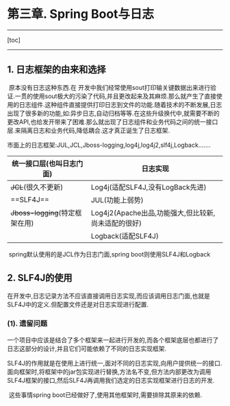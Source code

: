 # 第三章. Spring Boot与日志

-----

[toc]

-----

## 1. 日志框架的由来和选择

​		原本没有日志这种东西.在 开发中我们经常使用sout打印输关键数据出来进行验证.一贯的使用sout极大的污染了代码,并且更改起来及其麻烦.那么就产生了直接使用的日志组件.这种组件直接提供打印日志到文件的功能.随着技术的不断发展,日志出现了很多新的功能,如:异步日志,自动归档等等.在这些升级换代中,就需要不断的更改API,也给发开带来了困难.那么就出现了日志组件和业务代码之间的统一接口层.来隔离日志和业务代码,降低耦合.这才真正诞生了日志框架.

​		市面上的日志框架:JUL,JCL,Jboss-logging,log4j,log4j2,slf4j,Logback.......

| 统一接口层(也叫日志门面)        | 日志实现                                            |
| ------------------------------- | --------------------------------------------------- |
| ~~JCL~~(很久不更新)             | Log4j(适配SLF4J,没有LogBack先进)                    |
| ==SLF4J==                       | JUL(功能上弱势)                                     |
| ~~Jboss-logging~~(特定框架在用) | Log4j2(Apache出品,功能强大,但比较新,尚未适配的很好) |
|                                 | Logback(适配SLF4J)                                  |

​		spring默认使用的是JCL作为日志门面,spring boot则使用SLF4J和Logback

## 2. SLF4J的使用

​		在开发中,日志记录方法不应该直接调用日志实现,而应该调用日志门面,也就是SLF4J中的定义.但配置文件还是对日志实现进行配置.

### (1). 遗留问题

​		一个项目中应该是结合了多个框架来一起进行开发的,而各个框架底层也都进行了日志这部分的设计,并且它们可能依赖了不同的日志实现框架.

​		SLF4J的作用就是在使用上进行统一,面对不同的日志实现,向用户提供统一的接口.面向框架时,将框架中的jar包实现进行替换,方法名不变,但方法内部更改为调用SLF4J框架的接口,然后SLF4J再调用我们选定的日志实现框架进行日志的开发.

​		这些事情spring boot已经做好了,使用其他框架时,需要排除其原来的依赖.